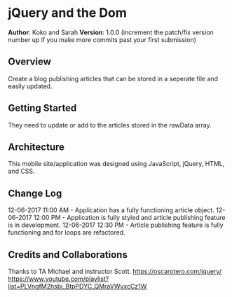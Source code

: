 # jQuery and the Dom

**Author**: Koko and Sarah
**Version**: 1.0.0 (increment the patch/fix version number up if you make more commits past your first submission)

## Overview
Create a blog publishing articles that can be stored in a seperate file and easily updated.

## Getting Started
They need to update or add to the articles stored in the rawData array.

## Architecture
This mobile site/application was designed using JavaScript, jQuery, HTML, and CSS.

## Change Log
12-06-2017 11:00 AM - Application has a fully functioning article object.
12-06-2017 12:00 PM - Application is fully styled and article publishing feature is in development.
12-06-2017 12:30 PM - Article publishing feature is fully functioning and for loops are refactored.

## Credits and Collaborations
Thanks to TA Michael and instructor Scott.
https://oscarotero.com/jquery/
https://www.youtube.com/playlist?list=PLVngfM2hsbi_BtpPDYC_QMraVWvxcCz1W 